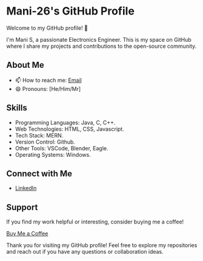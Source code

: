 # Mani-26's GitHub Profile

Welcome to my GitHub profile! 👋

I'm Mani S, a passionate Electronics Engineer. This is my space on GitHub where I share my projects and contributions to the open-source community.

## About Me

- 📫 How to reach me: [Email](mailto:maniinnovator26@gmail.com)
- 😄 Pronouns: [He/Him/Mr]


## Skills

- Programming Languages: Java, C, C++.
- Web Technologies: HTML, CSS, Javascript.
- Tech Stack: MERN.
- Version Control: Github.
- Other Tools: VSCode, Blender, Eagle.
- Operating Systems: Windows.


## Connect with Me

- [LinkedIn](https://www.linkedin.com/in/manis26/)

## Support

If you find my work helpful or interesting, consider buying me a coffee!

[Buy Me a Coffee](https://www.buymeacoffee.com/mani26)

Thank you for visiting my GitHub profile! Feel free to explore my repositories and reach out if you have any questions or collaboration ideas.
